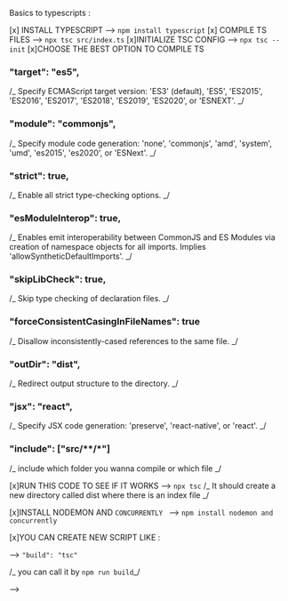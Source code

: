 Basics to typescripts :

[x] INSTALL TYPESCRIPT
--> `npm install typescript`
[x] COMPILE TS FILES
--> `npx tsc src/index.ts`
[x]INITIALIZE TSC CONFIG
--> `npx tsc --init`
[x]CHOOSE THE BEST OPTION TO COMPILE TS

### "target": "es5",

/_ Specify ECMAScript target version: 'ES3' (default), 'ES5', 'ES2015', 'ES2016', 'ES2017', 'ES2018', 'ES2019', 'ES2020', or 'ESNEXT'. _/

### "module": "commonjs",

/_ Specify module code generation: 'none', 'commonjs', 'amd', 'system', 'umd', 'es2015', 'es2020', or 'ESNext'. _/

### "strict": true,

/_ Enable all strict type-checking options. _/

### "esModuleInterop": true,

/_ Enables emit interoperability between CommonJS and ES Modules via creation of namespace objects for all imports. Implies 'allowSyntheticDefaultImports'. _/

### "skipLibCheck": true,

/_ Skip type checking of declaration files. _/

### "forceConsistentCasingInFileNames": true

/_ Disallow inconsistently-cased references to the same file. _/

### "outDir": "dist",

/_ Redirect output structure to the directory. _/

### "jsx": "react",

/_ Specify JSX code generation: 'preserve', 'react-native', or 'react'. _/

### "include": ["src/**/*"]

/_ include which folder you wanna compile or which file _/

[x]RUN THIS CODE TO SEE IF IT WORKS
--> `npx tsc`
/_ It should create a new directory called dist where there is an index file _/

[x]INSTALL NODEMON AND `CONCURRENTLY `
--> `npm install nodemon and concurrently`

[x]YOU CAN CREATE NEW SCRIPT LIKE :

--> `"build": "tsc"`

/_ you can call it by `npm run build`_/

-->
